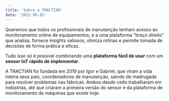 ```yaml
---
title: 'Sobre a TRACTIAN'
date: '2022-06-01'
---
```


Queremos que todos os profissionais de manutenção tenham acesso ao monitoramento online de equipamentos, e a uma plataforma “braço direito” que analisa, fornece insights valiosos, otimiza rotinas e permite tomada de decisões de forma prática e eficaz.

Tudo isso só é possível combinando uma **plataforma fácil de usar** com um **sensor IoT rápido de implementar**.

A TRACTIAN foi fundada em 2019 por Igor e Gabriel, que viram a vida inteira seus pais, coordenadores de manutenção, saindo de madrugada para resolver problemas nas fábricas. Ambos desde cedo trabalharam em indústrias, até que criaram a primeira versão do sensor e da plataforma de monitoramento de máquinas que existe hoje.